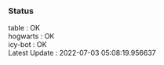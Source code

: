 ### Status


table : OK  
hogwarts : OK  
icy-bot : OK  
Latest Update : 2022-07-03 05:08:19.956637
